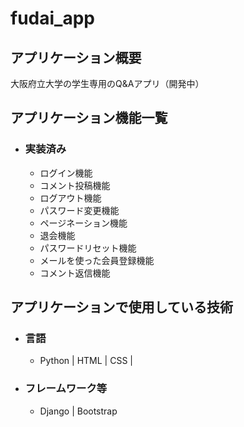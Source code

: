 # fudai_app
## アプリケーション概要

大阪府立大学の学生専用のQ&Aアプリ（開発中）

## アプリケーション機能一覧
* ### 実装済み
  * ログイン機能
  * コメント投稿機能
  * ログアウト機能
  * パスワード変更機能
  * ページネーション機能
  * 退会機能
  * パスワードリセット機能
  * メールを使った会員登録機能
  * コメント返信機能
  
## アプリケーションで使用している技術
* ### 言語
  * Python | HTML | CSS | 
* ### フレームワーク等
  * Django | Bootstrap
